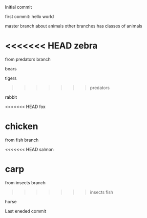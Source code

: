 Initial commit

first commit: hello world

master branch about animals
other branches has classes of animals

<<<<<<< HEAD
zebra
=======
from predators branch

bears

tigers
>>>>>>> predators

rabbit

<<<<<<< HEAD
fox

chicken
=======
from fish branch

<<<<<<< HEAD
salmon

carp
=======
from insects branch
>>>>>>> insects
>>>>>>> fish

horse

Last eneded commit